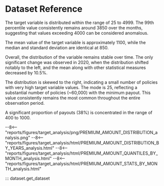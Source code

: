 # Dataset Reference

The target variable is distributed within the range of 25 to 4999. The 99th percentile value
consistently remains around 3850 over the months, suggesting that values exceeding 4000 can be
considered anomalous.

The mean value of the target variable is approximately 1100, while the median and standard deviation
are identical at 850.

Overall, the distribution of the variable remains stable over time. The only significant change was
observed in 2020, when the distribution shifted notably to the left, and the mean along with other
statistical measures decreased by 10.5%.

The distribution is skewed to the right, indicating a small number of policies with very high target
variable values. The mode is 25, reflecting a substantial number of policies (~60,000) with the
minimum payout. This value consistently remains the most common throughout the entire observation
period.

A significant proportion of payouts (38%) is concentrated in the range of 400 to 1000.

--8<-- "reports/figures/target_analysis/png/PREMIUM_AMOUNT_DISTRIBUTION_analysis.png"
--8<-- "reports/figures/target_analysis/html/PREMIUM_AMOUNT_DISTRIBUTION_BY_YEARS_analysis.html"
--8<-- "reports/figures/target_analysis/html/PREMIUM_AMOUNT_QUANTILES_BY_MONTH_analysis.html"
--8<-- "reports/figures/target_analysis/html/PREMIUM_AMOUNT_STATS_BY_MONTH_analysis.html"

::: dataset.get_dataset
